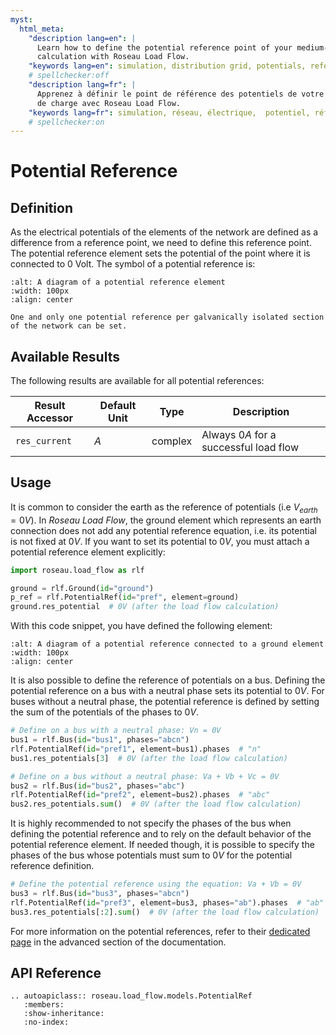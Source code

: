 ```yaml
---
myst:
  html_meta:
    "description lang=en": |
      Learn how to define the potential reference point of your medium-voltage or low-voltage network for a load flow
      calculation with Roseau Load Flow.
    "keywords lang=en": simulation, distribution grid, potentials, reference
    # spellchecker:off
    "description lang=fr": |
      Apprenez à définir le point de référence des potentiels de votre réseau électrique pour un calcul d'écoulement
      de charge avec Roseau Load Flow.
    "keywords lang=fr": simulation, réseau, électrique,  potentiel, référence
    # spellchecker:on
---
```


# Potential Reference

## Definition

As the electrical potentials of the elements of the network are defined as a difference from a
reference point, we need to define this reference point. The potential reference element sets the
potential of the point where it is connected to $0$ Volt. The symbol of a potential reference is:

```{image} /_static/PotentialRef.svg
:alt: A diagram of a potential reference element
:width: 100px
:align: center
```

```{note}
One and only one potential reference per galvanically isolated section of the network can be set.
```

## Available Results

The following results are available for all potential references:

| Result Accessor | Default Unit | Type    | Description                            |
| --------------- | ------------ | ------- | -------------------------------------- |
| `res_current`   | $A$          | complex | Always $0A$ for a successful load flow |

## Usage

It is common to consider the earth as the reference of potentials (i.e $V_{earth} = 0V$). In
_Roseau Load Flow_, the ground element which represents an earth connection does not add any potential
reference equation, i.e. its potential is not fixed at $0V$. If you want to set its potential to $0V$,
you must attach a potential reference element explicitly:

```python
import roseau.load_flow as rlf

ground = rlf.Ground(id="ground")
p_ref = rlf.PotentialRef(id="pref", element=ground)
ground.res_potential  # 0V (after the load flow calculation)
```

With this code snippet, you have defined the following element:

```{image} /_static/PotentialRef_With_Ground.svg
:alt: A diagram of a potential reference connected to a ground element
:width: 100px
:align: center
```

It is also possible to define the reference of potentials on a bus. Defining the potential reference
on a bus with a neutral phase sets its potential to $0V$. For buses without a neutral phase, the
potential reference is defined by setting the sum of the potentials of the phases to $0V$.

```python
# Define on a bus with a neutral phase: Vn = 0V
bus1 = rlf.Bus(id="bus1", phases="abcn")
rlf.PotentialRef(id="pref1", element=bus1).phases  # "n"
bus1.res_potentials[3]  # 0V (after the load flow calculation)

# Define on a bus without a neutral phase: Va + Vb + Vc = 0V
bus2 = rlf.Bus(id="bus2", phases="abc")
rlf.PotentialRef(id="pref2", element=bus2).phases  # "abc"
bus2.res_potentials.sum()  # 0V (after the load flow calculation)
```

It is highly recommended to not specify the phases of the bus when defining the potential reference
and to rely on the default behavior of the potential reference element. If needed though, it is
possible to specify the phases of the bus whose potentials must sum to $0V$ for the potential
reference definition.

```python
# Define the potential reference using the equation: Va + Vb = 0V
bus3 = rlf.Bus(id="bus3", phases="abcn")
rlf.PotentialRef(id="pref3", element=bus3, phases="ab").phases  # "ab"
bus3.res_potentials[:2].sum()  # 0V (after the load flow calculation)
```

For more information on the potential references, refer to their [dedicated page](advanced-pref)
in the advanced section of the documentation.

## API Reference

```{eval-rst}
.. autoapiclass:: roseau.load_flow.models.PotentialRef
   :members:
   :show-inheritance:
   :no-index:
```
